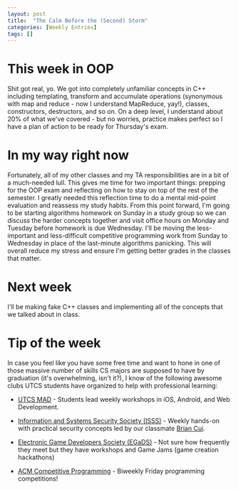 ```yaml
---
layout: post
title:  "The Calm Before the (Second) Storm"
categories: [Weekly Entries]
tags: []
---
```

# This week in OOP

Shit got real, yo. We got into completely unfamiliar concepts in C++ including templating, transform and accumulate operations (synonymous with map and reduce - now I understand MapReduce, yay!), classes, constructors, destructors, and so on. On a deep level, I understand about 20% of what we've covered - but no worries, practice makes perfect so I have a plan of action to be ready for Thursday's exam.

# In my way right now

Fortunately, all of my other classes and my TA responsibilities are in a bit of a much-needed lull. This gives me time for two important things: prepping for the OOP exam and reflecting on how to stay on top of the rest of the semester. I greatly needed this reflection time to do a mental mid-point evaluation and reassess my study habits. From this point forward, I'm going to be starting algorithms homework on Sunday in a study group so we can discuss the harder concepts together and visit office hours on Monday and Tuesday before homework is due Wednesday. I'll be moving the less-important and less-difficult competitive programming work from Sunday to Wednesday in place of the last-minute algorithms panicking. This will overall reduce my stress and ensure I'm getting better grades in the classes that matter. 

# Next week

I'll be making fake C++ classes and implementing all of the concepts that we talked about in class.

# Tip of the week

In case you feel like you have some free time and want to hone in one of those massive number of skills CS majors are supposed to have by graduation (it's overwhelming, isn't it?), I know of the following awesome clubs UTCS students have organized to help with professional learning:

* [UTCS MAD](https://www.facebook.com/groups/MADstudentorg/) - Students lead weekly workshops in iOS, Android, and Web Development.

* [Information and Systems Security Society (ISSS)](https://www.facebook.com/groups/utisss/) - Weekly hands-on with practical security concepts led by our classmate [Brian Cui](https://thebriancui.github.io/CS371p_blog/).

* [Electronic Game Developers Society (EGaDS)](https://www.facebook.com/groups/egadsaustin/) - Not sure how frequently they meet but they have workshops and Game Jams (game creation hackathons)

* [ACM Competitive Programming](https://www.facebook.com/groups/utcompetitive/) - Biweekly Friday programming competitions!